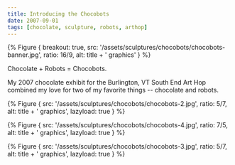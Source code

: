 ```yaml
---
title: Introducing the Chocobots
date: 2007-09-01
tags: [chocolate, sculpture, robots, arthop]
---
```


{% Figure {
    breakout: true,
    src: '/assets/sculptures/chocobots/chocobots-banner.jpg',
    ratio: 16/9,
    alt: title + ' graphics'
} %}

Chocolate + Robots = Chocobots.

My 2007 chocolate exhibit for the Burlington, VT South End Art Hop combined my love for two of my favorite things -- chocolate and robots.

{% Figure {
    src: '/assets/sculptures/chocobots/chocobots-2.jpg',
    ratio: 5/7,
    alt: title + ' graphics',
    lazyload: true
} %}

{% Figure {
    src: '/assets/sculptures/chocobots/chocobots-4.jpg',
    ratio: 7/5,
    alt: title + ' graphics',
    lazyload: true
} %}

{% Figure {
    src: '/assets/sculptures/chocobots/chocobots-3.jpg',
    ratio: 5/7,
    alt: title + ' graphics',
    lazyload: true
} %}
